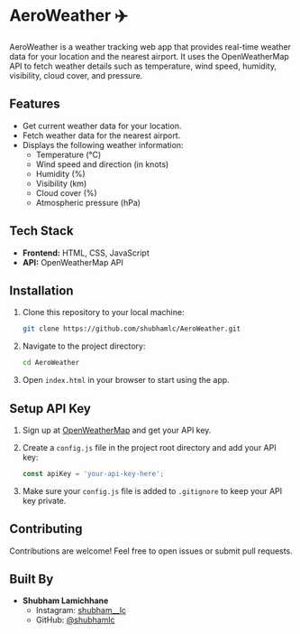 # AeroWeather ✈️

AeroWeather is a weather tracking web app that provides real-time weather data for your location and the nearest airport. It uses the OpenWeatherMap API to fetch weather details such as temperature, wind speed, humidity, visibility, cloud cover, and pressure.

## Features

- Get current weather data for your location.
- Fetch weather data for the nearest airport.
- Displays the following weather information:
  - Temperature (°C)
  - Wind speed and direction (in knots)
  - Humidity (%)
  - Visibility (km)
  - Cloud cover (%)
  - Atmospheric pressure (hPa)

## Tech Stack

- **Frontend:** HTML, CSS, JavaScript
- **API:** OpenWeatherMap API

## Installation

1. Clone this repository to your local machine:
    ```bash
    git clone https://github.com/shubhamlc/AeroWeather.git
    ```

2. Navigate to the project directory:
    ```bash
    cd AeroWeather
    ```

3. Open `index.html` in your browser to start using the app.

## Setup API Key

1. Sign up at [OpenWeatherMap](https://openweathermap.org/api) and get your API key.
2. Create a `config.js` file in the project root directory and add your API key:
    ```js
    const apiKey = 'your-api-key-here';
    ```

3. Make sure your `config.js` file is added to `.gitignore` to keep your API key private.

## Contributing

Contributions are welcome! Feel free to open issues or submit pull requests.


## Built By

- **Shubham Lamichhane**  
    - Instagram: [shubham__lc](https://www.instagram.com/shubham__lc/)
    - GitHub: [@shubhamlc](https://github.com/shubhamlc)
